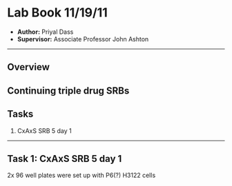 # Lab Book 11/19/11
- **Author:** Priyal Dass
- **Supervisor:** Associate Professor John Ashton
------------------------------------------------------------------
## Overview

Continuing triple drug SRBs
------------------------------------------------------------------
## Tasks

1. CxAxS SRB 5 day 1

------------------------------------------------------------------
## Task 1: CxAxS SRB 5 day 1

2x 96 well plates were set up with P6(?) H3122 cells
